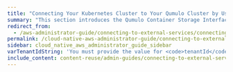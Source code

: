 ```yaml
---
title: "Connecting Your Kubernetes Cluster to Your Qumulo Cluster by Using the Qumulo Container Storage Interface (CSI) Driver"
summary: "This section introduces the Qumulo Container Storage Interface (CSI) driver and explains how you can connect your Kubernetes cluster to your Qumulo cluster by using the Qumulo CSI driver."
redirect_from:
  - /aws-administrator-guide/connecting-to-external-services/connecting-kubernetes-cluster-with-container-storage-interface-csi-driver.html
permalink: /cloud-native-aws-administrator-guide/connecting-to-external-services/connecting-kubernetes-cluster-with-container-storage-interface-csi-driver.html
sidebar: cloud_native_aws_administrator_guide_sidebar
varTenantIdString: 'You must provide the value for <code>tenantId</code> as a string. For example: <code>"2"</code>.'
include_content: content-reuse/admin-guides/connecting-to-external-services/connecting-kubernetes-cluster-with-container-storage-interface-csi-driver.md
---
```



